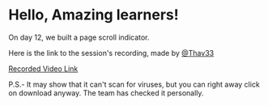 # Hello, Amazing learners!

On day 12, we built a page scroll indicator.

Here is the link to the session's recording, made by [@Thav33](https://github.com/Thav33)

[Recorded Video Link](https://youfiles.herokuapp.com/videodictionary/?m=Video_Player_Drive&state=%7B%22ids%22:%5B%221IsodssmIqIK35LXZxi-bCB-jUSwhWkFq%22%5D,%22action%22:%22open%22,%22userId%22:%22105212007533644062545%22,%22resourceKeys%22:%7B%7D%7D)

P.S.- It may show that it can't scan for viruses, but you can right away click on download anyway. The team has checked it personally.
